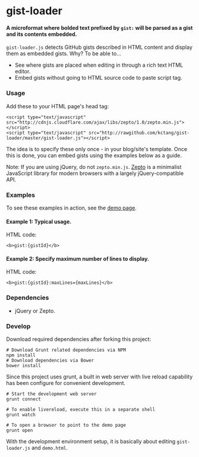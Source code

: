 # gist-loader

#### A microformat where bolded text prefixed by `gist:` will be parsed as a gist and its contents embedded.

`gist-loader.js` detects GitHub gists described in HTML content and display them as embedded gists. Why? To be able to...

* See where gists are placed when editing in through a rich text HTML editor.
* Embed gists without going to HTML source code to paste script tag.

### Usage

Add these to your HTML page's head tag:

    <script type="text/javascript" src="http://cdnjs.cloudflare.com/ajax/libs/zepto/1.0/zepto.min.js"></script>
    <script type="text/javascript" src="http://rawgithub.com/kctang/gist-loader/master/gist-loader.js"></script>

The idea is to specify these only once - in your blog/site's template. Once this is done, you can embed gists using the examples below as a guide.

Note: If you are using jQuery, do not `zepto.min.js`. [Zepto](http://zeptojs.com/) is a minimalist JavaScript library for modern browsers with a largely jQuery-compatible API.

### Examples
To see these examples in action, see the [demo page](http://rawgithub.com/kctang/gist-loader/master/demo.html).

#### Example 1: Typical usage.
HTML code:

    <b>gist:{gistId}</b>

#### Example 2: Specify maximum number of lines to display.

HTML code:

    <b>gist:{gistId}:maxLines={maxLines}</b>

### Dependencies

* jQuery or Zepto.

### Develop
Download required dependencies after forking this project:

    # Download Grunt related dependencies via NPM
    npm install
    # Download dependencies via Bower
    bower install

Since this project uses grunt, a built in web server with live reload capability has been configure for convenient development.

    # Start the development web server
    grunt connect

    # To enable livereload, execute this in a separate shell
    grunt watch

    # To open a browser to point to the demo page
    grunt open

With the development environment setup, it is basically about editing `gist-loader.js` and `demo.html`.
